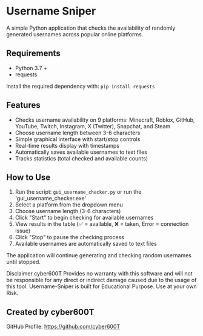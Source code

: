 # Username Sniper

A simple Python application that checks the availability of randomly generated usernames across popular online platforms.

## Requirements

- Python 3.7 +
- requests

Install the required dependency with: `pip install requests`

## Features

- Checks username availability on 9 platforms: Minecraft, Roblox, GitHub, YouTube, Twitch, Instagram, X (Twitter), Snapchat, and Steam
- Choose username length between 3-6 characters
- Simple graphical interface with start/stop controls
- Real-time results display with timestamps
- Automatically saves available usernames to text files
- Tracks statistics (total checked and available counts)

## How to Use

1. Run the script: `gui_username_checker.py` or run the 'gui_username_checker.exe'
2. Select a platform from the dropdown menu
3. Choose username length (3-6 characters)
4. Click "Start" to begin checking for available usernames
5. View results in the table (✅ = available, ❌ = taken, Error = connection issue)
6. Click "Stop" to pause the checking process
7. Available usernames are automatically saved to text files

The application will continue generating and checking random usernames until stopped.


Disclaimer
cyber600T Provides no warranty with this software and will not be responsible for any direct or indirect damage caused due to the usage of this tool.
Username-Sniper is built for Educational Purpose. Use at your own Risk.


## Created by cyber600T
GitHub Profile: https://github.com/cyber600T

